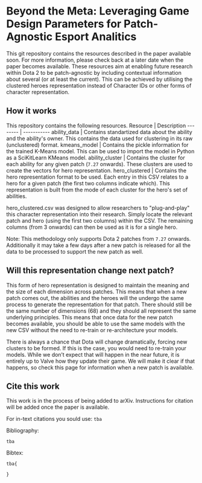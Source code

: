 # Beyond the Meta: Leveraging Game Design Parameters for Patch-Agnostic Esport Analitics

This git repository contains the resources described in the paper available soon. For more information, please check back at a later date when the paper becomes available.
These resources aim at enabling future research within Dota 2 to be patch-agnostic by including contextual information about several (or at least the current).
This can be achieved by utilising the clustered heroes representation instead of Character IDs or other forms of character representation.

## How it works
This repository contains the following resources.
Resource  | Description
--------  | -----------
ability_data  | Contains standartized data about the ability and the ability's owner. This contains the data used for clustering in its raw (unclustered) format.
kmeans_model  | Contains the pickle information for the trained K-Means model. This can be used to import the model in Python as a SciKitLearn KMeans model.
ability_cluster | Contains the cluster for each ability for any given patch (`7.27` onwards). These clusters are used to create the vectors for hero representation.
hero_clustered  | Contains the hero representation format to be used. Each entry in this CSV relates to a hero for a given patch (the first two columns indicate which). This representation is built from the mode of each cluster for the hero's set of abilities.

hero_clustered.csv was designed to allow researchers to "plug-and-play" this character representation into their research.
Simply locate the relevant patch and hero (using the first two columns) within the CSV.
The remaining columns (from 3 onwards) can then be used as it is for a single hero.

Note: This methodology only supports Dota 2 patches from `7.27` onwards. Additionally it may take a few days after a new patch is released for all the data to be processed to support the new patch as well.

## Will this representation change next patch?
This form of hero representation is designed to maintain the meaning and the size of each dimension across patches.
This means that when a new patch comes out, the abilities and the heroes will the undergo the same process to generate the representation for that patch.
There should still be the same number of dimensions (68) and they should all represent the same underlying principles.
This means that once data for the new patch becomes available, you should be able to use the same models with the new CSV without the need to re-train or re-architecture your models.

There is always a chance that Dota will change dramatically, forcing new clusters to be formed.
If this is the case, you would need to re-train your models.
While we don’t expect that will happen in the near future, it is entirely up to Valve how they update their game. 
We will make it clear if that happens, so check this page for information when a new patch is available.

## Cite this work
This work is in the process of being added to arXiv.
Instructions for citation will be added once the paper is available.


For in-text citations you sould use: `tba`

Bibliography: 
```
tba
```

Bibtex:
```
tba{

}
```
